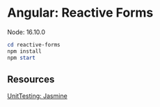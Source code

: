 Angular: Reactive Forms
=======================

Node: 16.10.0

```ps1
cd reactive-forms
npm install
npm start
```

## Resources

[UnitTesting: Jasmine](https://itenium.be/blog/javascript/javascript-testing-jasmine-syntax/)

